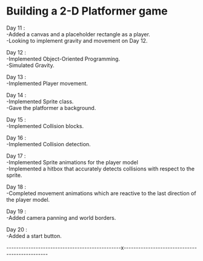 # Building a 2-D Platformer game

Day 11 :   
-Added a canvas and a placeholder rectangle as a player.  
-Looking to implement gravity and movement on Day 12.  

Day 12 :  
-Implemented Object-Oriented Programming.  
-Simulated Gravity.  

Day 13 :  
-Implemented Player movement.  

Day 14 :  
-Implemented Sprite class.  
-Gave the platformer a background.

Day 15 :  
-Implemented Collision blocks.  

Day 16 :  
-Implemented Collision detection.  

Day 17 :  
-Implemented Sprite animations for the player model  
-Implemented a hitbox that accurately detects collisions with respect to the sprite.  

Day 18 :  
-Completed movement animations which are reactive to the last direction of the player model.

Day 19 :  
-Added camera panning and world borders.  

Day 20 :  
-Added a start button.

-----------------------------------------------x-----------------------------------------------



